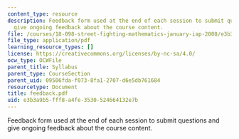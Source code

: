 ```yaml
---
content_type: resource
description: Feedback form used at the end of each session to submit questions and
  give ongoing feedback about the course content.
file: /courses/18-098-street-fighting-mathematics-january-iap-2008/e3b3a9b5fff8a4fe3530524664132e7b_feedback.pdf
file_type: application/pdf
learning_resource_types: []
license: https://creativecommons.org/licenses/by-nc-sa/4.0/
ocw_type: OCWFile
parent_title: Syllabus
parent_type: CourseSection
parent_uid: 09506fda-f073-8fa1-2707-d6e5db761684
resourcetype: Document
title: feedback.pdf
uid: e3b3a9b5-fff8-a4fe-3530-524664132e7b
---
```

Feedback form used at the end of each session to submit questions and give ongoing feedback about the course content.